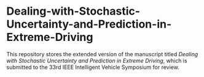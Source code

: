 # Dealing-with-Stochastic-Uncertainty-and-Prediction-in-Extreme-Driving

This repository stores the extended version of the manuscript titled *Dealing with Stochastic Uncertainty and Prediction in Extreme Driving*, which is submitted to the 33rd IEEE Intelligent Vehicle Symposium for review.

